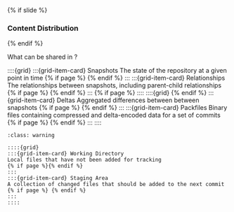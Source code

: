 {% if slide %}
### Content Distribution
{% endif %}

What can be shared in <i class="fab fa-git"></i>?

::::{grid}
:::{grid-item-card} Snapshots
The state of the repository at a given point in time
{% if page %}
{% endif %}
:::
:::{grid-item-card} Relationships
The relationships between snapshots, including parent-child relationships
{% if page %}
{% endif %}
:::
{% if page %}
::::
::::{grid}
{% endif %}
:::{grid-item-card} Deltas
Aggregated differences between between snapshots
{% if page %}
{% endif %}
:::
:::{grid-item-card} Packfiles
Binary files containing compressed and delta-encoded data for a set of commits
{% if page %}
{% endif %}
:::
::::

```{admonition} &nbsp;**Not shared** are:
:class: warning

::::{grid}
:::{grid-item-card} Working Directory
Local files that have not been added for tracking
{% if page %}{% endif %}
:::
:::{grid-item-card} Staging Area
A collection of changed files that should be added to the next commit
{% if page %} {% endif %}
:::
::::
```
